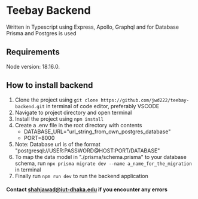 # Teebay Backend

Written in Typescript using Express, Apollo, Graphql and for Database Prisma and Postgres is used

## Requirements

Node version: 18.16.0.

## How to install backend

1. Clone the project using `git clone https://github.com/jwd222/teebay-backend.git` in terminal of code editor, preferably VSCODE
2. Navigate to project directory and open terminal
3. Install the project using `npm install`
4. Create a .env file in the root directory with contents
   - DATABASE_URL="url_string_from_own_postgres_database"
   - PORT=8000
5. Note: Database url is of the format "postgresql://USER:PASSWORD@HOST:PORT/DATABASE"
6. To map the data model in "./prisma/schema.prisma" to your database schema, run `npx prisma migrate dev --name a_name_for_the_migration` in terminal
7. Finally run `npm run dev` to run the backend application

#### Contact shahjawad@iut-dhaka.edu if you encounter any errors
